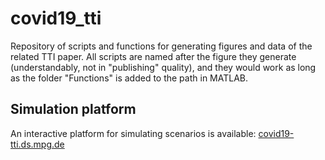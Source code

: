 # covid19_tti

Repository of scripts and functions for generating figures and data of the related TTI paper. All scripts are named after the figure they generate (understandably, not in "publishing" quality), and they would work as long as the folder "Functions" is added to the path in MATLAB.

## Simulation platform 

An interactive platform for simulating scenarios is available: [covid19-tti.ds.mpg.de](http://covid19-tti.ds.mpg.de/)
